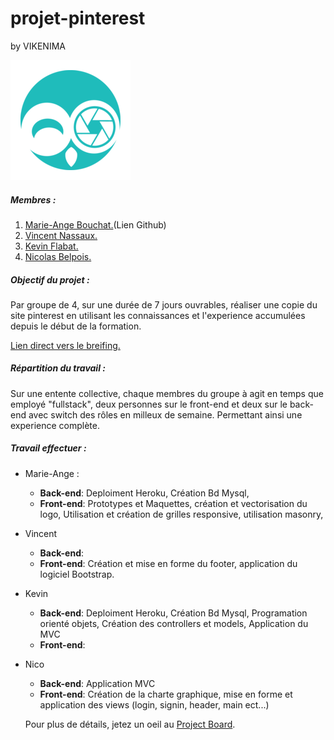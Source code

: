 # projet-pinterest 
by VIKENIMA 


![Logo Vikenima](https://github.com/bouchat-marieange/projet-pinterest/blob/master/favicon/android-chrome-192x192.png)


##### Membres :

1. [Marie-Ange Bouchat.](https://github.com/bouchat-marieange)(Lien Github)
2. [Vincent Nassaux.](https://github.com/LoutreT)
3. [Kevin Flabat.](https://github.com/keloriane)
4. [Nicolas Belpois.](https://github.com/Nicopaku)

 
 
##### Objectif du projet :

Par groupe de 4, sur une durée de 7 jours ouvrables, réaliser une copie du site pinterest en utilisant les connaissances et l'experience accumulées depuis le début de la formation.

[Lien direct vers le breifing.](https://github.com/becodeorg/Lovelace-promo-2/tree/master/Projects/projet-pinterest)

##### Répartition du travail :

Sur une entente collective, chaque membres du groupe à agit en temps que employé "fullstack", deux personnes sur le front-end et deux sur le back-end avec switch des rôles en milleux de semaine. Permettant ainsi une experience complète.

##### Travail effectuer :

+ Marie-Ange :
     + __Back-end__: Deploiment Heroku, Création Bd Mysql,
     + __Front-end__: Prototypes et Maquettes, création et vectorisation du logo, Utilisation et création de grilles responsive, utilisation masonry,
+ Vincent
     + __Back-end__:
     + __Front-end__: Création et mise en forme du footer, application du logiciel Bootstrap.
+ Kevin
     + __Back-end__: Deploiment Heroku, Création Bd Mysql, Programation orienté objets, Création des controllers et models, Application du MVC
     + __Front-end__:
+ Nico
     + __Back-end__: Application MVC
     + __Front-end__: Création de la charte graphique, mise en forme et application des views (login, signin, header, main ect...)
     
    Pour plus de détails, jetez un oeil au [Project Board](https://github.com/bouchat-marieange/projet-pinterest/projects/1).
    
    